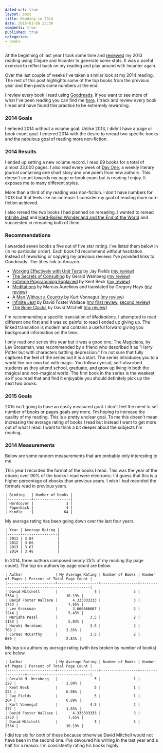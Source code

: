 ```yaml
---
dated-url: true
layout: post
title: Reading in 2014
date: 2015-01-08 22:59
comments: true
published: true
categories:
- books
---
```


At the beginning of last year I took some time and
[reviewed](http://jakemccrary.com/blog/2014/01/01/using-incanter-to-review-my-2013-reading/)
my 2013 reading using Clojure and Incanter to generate some stats. It
was a useful exercise to reflect back on my reading and play around
with Incanter again.

Over the last couple of weeks I've taken a similar look at my
2014 reading. The rest of this post highlights some of the top books
from the previous year and then posts some numbers at the end.

I review every book I read using
[Goodreads](https://www.goodreads.com/). If you want to see more of
what I've been reading you can find me
[here](https://www.goodreads.com/user/show/3431614-jake-mccrary). I
track and review every book I read and have found this practice to be
extremely rewarding.

### 2014 Goals ###

I entered 2014 without a volume goal. Unlike 2013, I didn't have a
page or book count goal. I entered 2014 with the desire to reread two
specific books and the nebulous goal of reading more non-fiction.

### 2014 Results ###

I ended up setting a new volume record. I read 69 books for a total of
almost 23,000 pages. I also read every week of
[Day One](http://www.amazon.com/gp/product/B00FDWVIHO/ref=as_li_tl?ie=UTF8&camp=1789&creative=390957&creativeASIN=B00FDWVIHO&linkCode=as2&tag=jakemccrary08-20&linkId=S6TWD3DEAED3EDBF),
a weekly literary journal containing one short story and one poem from
new authors. This doesn't count towards my page or book count but is
reading I enjoy. It exposes me to many different styles.

More than a third of my reading was non-fiction. I don't
have numbers for 2013 but that feels like an increase. I consider my
goal of reading more non-fiction achieved.

I also reread the two books I had planned on rereading. I wanted to
reread
[Infinite Jest](http://www.amazon.com/gp/product/B000S1M9LY/ref=as_li_tl?ie=UTF8&camp=1789&creative=390957&creativeASIN=B000S1M9LY&linkCode=as2&tag=jakemccrary08-20&linkId=XEJIFRILDRUSJXWG)
and
[Hard-Boiled Wonderland and the End of the World](http://www.amazon.com/Hard-Boiled-Wonderland-World-Haruki-Murakami-ebook/dp/B004AP9W1O/ref=sr_1_1?ie=UTF8&qid=1420159468&sr=8-1&keywords=a+hard+boiled+wonderland)
and succeeded in rereading both of them.

### Recommendations ###

I awarded seven books a five out of five star rating. I've listed them
below in (in no particular order). Each book I'd recommend without
hesitation. Instead of reworking or copying my previous reviews I've
provided links to Goodreads. The titles link to Amazon.

* [Working Effectively with Unit Tests](http://www.amazon.com/gp/product/B00QS2HXUO/ref=as_li_tl?ie=UTF8&camp=1789&creative=390957&creativeASIN=B00QS2HXUO&linkCode=as2&tag=jakemccrary08-20&linkId=RWTY2PCQBTCXMLOK) by Jay Fields ([my review](https://www.goodreads.com/review/show/984963558))
* [The Secrets of Consulting](http://www.amazon.com/gp/product/B004J35LHQ/ref=as_li_tl?ie=UTF8&camp=1789&creative=390957&creativeASIN=B004J35LHQ&linkCode=as2&tag=jakemccrary08-20&linkId=FP26VU2OR4JMMDOZ) by Gerald Weinberg ([my review](https://www.goodreads.com/review/show/519452572))
* [Extreme Programming Explained](http://www.amazon.com/gp/product/B00N1ZN6C0/ref=as_li_tl?ie=UTF8&camp=1789&creative=390957&creativeASIN=B00N1ZN6C0&linkCode=as2&tag=jakemccrary08-20&linkId=LW3CLVNSZMRLBDVW) by Kent Beck ([my review](https://www.goodreads.com/review/show/1119479193))
* [Meditations](http://www.amazon.com/gp/product/B000FC1JAI/ref=as_li_tl?ie=UTF8&camp=1789&creative=390957&creativeASIN=B000FC1JAI&linkCode=as2&tag=jakemccrary08-20&linkId=5TFM37LOXWLSBMUD) by Marcus Aurelious and translated by Gregory Hays ([my review](https://www.goodreads.com/review/show/998010207))
* [A Man Without a Country](http://www.amazon.com/gp/product/B000QUELZ4/ref=as_li_tl?ie=UTF8&camp=1789&creative=390957&creativeASIN=B000QUELZ4&linkCode=as2&tag=jakemccrary08-20&linkId=56W5DEBPW3LU6XZX) by Kurt Vonnegut ([my review](https://www.goodreads.com/review/show/93929432))
* [Infinite Jest](http://www.amazon.com/gp/product/B000S1M9LY/ref=as_li_tl?ie=UTF8&camp=1789&creative=390957&creativeASIN=B000S1M9LY&linkCode=as2&tag=jakemccrary08-20&linkId=XEJIFRILDRUSJXWG) by David Foster Wallace ([my first review](https://www.goodreads.com/review/show/509610965), [second review](https://www.goodreads.com/review/show/880349659))
* [The Bone Clocks](http://www.amazon.com/gp/product/B00IHMF9KE/ref=as_li_tl?ie=UTF8&camp=1789&creative=390957&creativeASIN=B00IHMF9KE&linkCode=as2&tag=jakemccrary08-20&linkId=WPOULKSHDQDXKMLZ) by David Mitchell ([my review](https://www.goodreads.com/review/show/1030027657))

I'm recommending a specific translation of _Meditations_. I attempted
to read different one first and it was so painful to read I ended up
giving up. The linked translation is modern and contains a useful
forward giving you background information on the time.

I only read one series this year but it was a good one.
[The Magicians](http://www.amazon.com/gp/bookseries/B00HUQBPWE/kindle/?ie=UTF8&camp=1789&creative=390957&linkCode=ur2&tag=jakemccrary08-20&linkId=ABX4JPELH5GKERZP),
by Lev Grossman, was recommended by a friend who described it as
"Harry Potter but with characters battling depression." I'm not sure
that fully captures the feel of the series but it is a start. The
series introduces you to a world like our own but with magic. You
follow cynical, self-absorbed students as they attend school,
graduate, and grow up living in both the magical and non-magical
world. The first book in the series is the weakest so if you read that
and find it enjoyable you should definitely pick up the next two
books.

### 2015 Goals ###

2015 isn't going to have an easily measured goal. I don't feel the
need to set number of books or pages goals any more. I'm hoping to
increase the quality of my reading. This is a pretty unclear goal. To
me this doesn't mean increasing the average rating of books I read but
instead I want to get more out of what I read. I want to think a bit
deeper about the subjects I'm reading.

### 2014 Measurements ###

Below are some random measurements that are probably only interesting
to me.

This year I recorded the format of the books I read. This was the year
of the ebook; over 90% of the books I read were electronic. I'd guess
that this is a higher percentage of ebooks than previous years. I wish
I had recorded the formats read in previous years.

```
| Binding   | Number of books |
|-----------+-----------------|
| Hardcover |               1 |
| Paperback |               4 |
| Kindle    |              64 |
```

My average rating has been going down over the last four years.

```
| Year | Average Rating |
|------+----------------|
| 2011 | 3.84           |
| 2012 | 3.66           |
| 2013 | 3.67           |
| 2014 | 3.48           |
```

In 2014, three authors composed nearly 25% of my reading (by page count). The
top six authors by page count are below.

```
| Author               | My Average Rating | Number of Books | Number of Pages | Percent of Total Page Count |
|----------------------+-------------------+-----------------+-----------------+-----------------------------|
| David Mitchell       |                 4 |               5 |            2334 |                      10.19% |
| David Foster Wallace |       4.333333333 |               3 |            1753 |                       7.65% |
| Lev Grossman         |       3.666666667 |               3 |            1244 |                       5.43% |
| Marisha Pessl        |               3.5 |               2 |            1153 |                       5.03% |
| Haruki Murakami      |               3.5 |               2 |             768 |                       3.35% |
| Cormac McCarthy      |               3.5 |               2 |             650 |                       2.84% |
```

My top six authors by average rating (with ties broken by number of
books) are below.

```
| Author               | My Average Rating | Number of Books | Number of Pages | Percent of Total Page Count |
|----------------------+-------------------+-----------------+-----------------+-----------------------------|
| Gerald M. Weinberg   |                 5 |               1 |             228 |                       1.00% |
| Kent Beck            |                 5 |               1 |             224 |                       0.98% |
| Jay Fields           |                 5 |               1 |             204 |                       0.89% |
| Kurt Vonnegut        |               4.5 |               2 |             377 |                       1.65% |
| David Foster Wallace |       4.333333333 |               3 |            1753 |                       7.65% |
| David Mitchell       |                 4 |               5 |            2334 |                      10.19% |
```

I did top six for both of these because otherwise David Mitchell would
not have been in the second one. I've devoured his writing in the last
year and a half for a reason. I'm consistently rating his books
highly.
